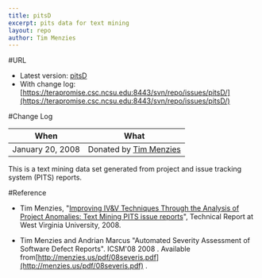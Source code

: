```yaml
---
title: pitsD
excerpt: pits data for text mining
layout: repo
author: Tim Menzies
---
```



#URL

  * Latest version: [pitsD](https://terapromise.csc.ncsu.edu:8443/svn/repo/issues/pitsD/pitsD.csv)
  * With change log:[https://terapromise.csc.ncsu.edu:8443/svn/repo/issues/pitsD/](https://terapromise.csc.ncsu.edu:8443/svn/repo/issues/pitsD/)

#Change Log

When | What---- | ----
   January 20, 2008 | Donated by [Tim Menzies](TimMenzies)

This is a text mining data set generated from project and issue tracking system (PITS) reports.

#Reference

  * Tim Menzies, "[Improving IV&V Techniques Through the Analysis of Project Anomalies: Text Mining PITS issue reports](http://menzies.us/pdf/07anomalies-pits.pdf)", Technical Report at West Virginia University, 2008.

  * Tim Menzies and Andrian Marcus "Automated Severity Assessment of Software Defect Reports". ICSM'08  2008 . Available from[http://menzies.us/pdf/08severis.pdf](http://menzies.us/pdf/08severis.pdf) .